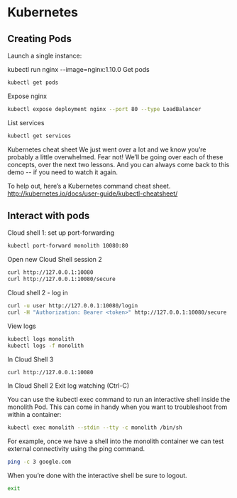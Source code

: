 # Kubernetes


## Creating Pods
Launch a single instance:

kubectl run nginx --image=nginx:1.10.0
Get pods
```bash
kubectl get pods
```
Expose nginx
```bash
kubectl expose deployment nginx --port 80 --type LoadBalancer
```

List services
```bash
kubectl get services
```

Kubernetes cheat sheet
We just went over a lot and we know you’re probably a little overwhelmed. Fear not! We’ll be going over each of these concepts, over the next two lessons. And you can always come back to this demo -- if you need to watch it again.

To help out, here’s a Kubernetes command cheat sheet. http://kubernetes.io/docs/user-guide/kubectl-cheatsheet/

## Interact with pods

Cloud shell 1: set up port-forwarding
```bash
kubectl port-forward monolith 10080:80
```
Open new Cloud Shell session 2
```bash
curl http://127.0.0.1:10080
curl http://127.0.0.1:10080/secure
```

Cloud shell 2 - log in
```bash
curl -u user http://127.0.0.1:10080/login
curl -H "Authorization: Bearer <token>" http://127.0.0.1:10080/secure
```

View logs
```bash
kubectl logs monolith
kubectl logs -f monolith
```
In Cloud Shell 3

```bash
curl http://127.0.0.1:10080
```
In Cloud Shell 2
Exit log watching (Ctrl-C)

You can use the kubectl exec command to run an interactive shell inside the monolith Pod. This can come in handy when you want to troubleshoot from within a container:
```bash
kubectl exec monolith --stdin --tty -c monolith /bin/sh
```
For example, once we have a shell into the monolith container we can test external connectivity using the ping command.
```bash
ping -c 3 google.com
```
When you’re done with the interactive shell be sure to logout.
```bash
exit
```
